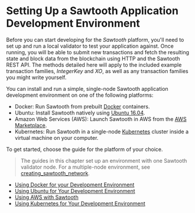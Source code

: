 # Setting Up a Sawtooth Application Development Environment

Before you can start developing for the *Sawtooth* platform,
you\'ll need to set up and run a local validator to test your
application against. Once running, you will be able to submit new
transactions and fetch the resulting state and block data from the
blockchain using HTTP and the Sawtooth REST API. The methods detailed
here will apply to the included example transaction families,
*IntegerKey* and *XO*, as well as any transaction families you might
write yourself.

You can install and run a simple, single-node Sawtooth application
development environment on one of the following platforms:

- Docker: Run Sawtooth from prebuilt [Docker](https://www.docker.com/)
containers.
- Ubuntu: Install Sawtooth natively using [Ubuntu
16.04](https://www.ubuntu.com/).
- Amazon Web Services (AWS): Launch Sawtooth in AWS from the [AWS
Marketplace](https://aws.amazon.com/marketplace/pp/B075TKQCC2).
- Kubernetes: Run Sawtooth in a single-node
[Kubernetes](https://kubernetes.io) cluster inside a virtual machine on
your computer.

To get started, choose the guide for the platform of your choice.

> The guides in this chapter set up an environment with one Sawtooth
> validator node. For a multiple-node environment, see
> [creating_sawtooth_network](creating_sawtooth_network).

- [Using Docker for your Development Environment](docker)
- [Using Ubuntu for Your Development Environment](ubuntu)
- [Using AWS with Sawtooth](aws)
- [Using Kubernetes for Your Development Environment](kubernetes)

<!--
  note:
  Licensed under Creative Commons Attribution 4.0 International License
  https://creativecommons.org/licenses/by/4.0/
-->
